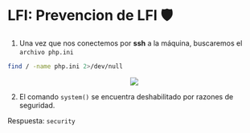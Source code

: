 # LFI: Prevencion de LFI 🛡

1. Una vez que nos conectemos por **ssh** a la máquina, buscaremos el `archivo php.ini`

```bash
find / -name php.ini 2>/dev/null
```

<p align="center">
    <img src="/assets/09-Noveno/01-php.PNG">
</p>

2. El comando `system()` se encuentra deshabilitado por razones de seguridad.

Respuesta: `security`